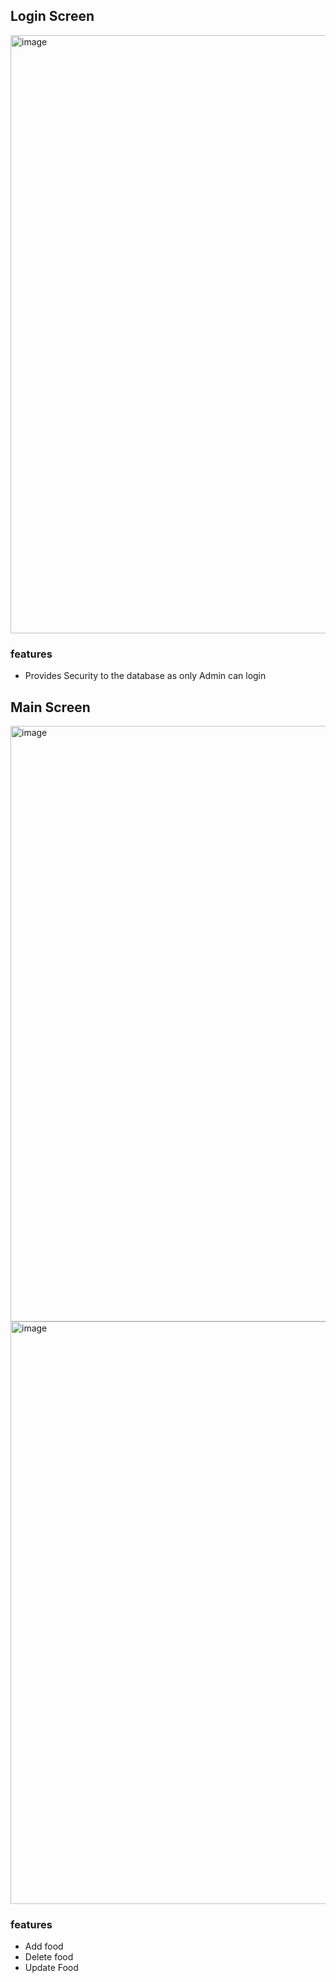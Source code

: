 ## Login Screen
<img width="957" alt="image" src="https://user-images.githubusercontent.com/69765597/200328743-9b9f35a7-21bd-45cd-a297-45f2c71713c3.png">

### features
* Provides Security to the database as only Admin can login

## Main Screen
<img width="953" alt="image" src="https://user-images.githubusercontent.com/69765597/200329459-81b5efbb-ca4a-4387-a373-fadb14aeb62e.png">

<img width="932" alt="image" src="https://user-images.githubusercontent.com/69765597/200329805-5768655e-0d03-490e-9193-f73dc107907d.png">

### features
* Add food
* Delete food
* Update Food
